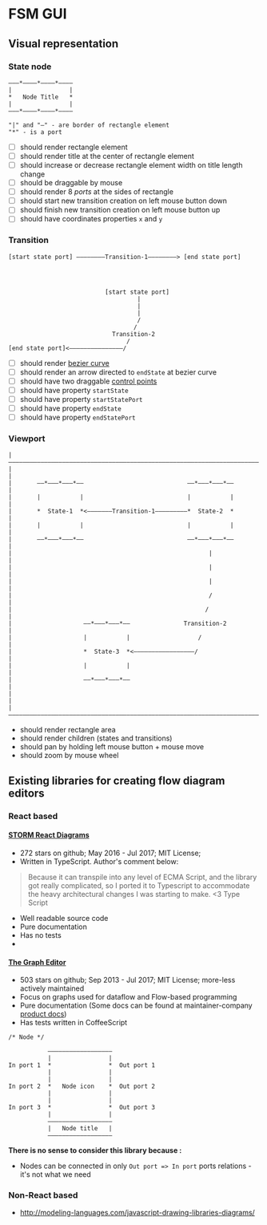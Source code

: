 # FSM GUI

## Visual representation

### State node

```
―――*――――*――――*――――
|                |
*   Node Title   *
|                |
―――*――――*――――*――――

"|" and "―" - are border of rectangle element
"*" - is a port
```

- [ ] should render rectangle element
- [ ] should render title at the center of rectangle element
- [ ] should increase or decrease rectangle element width on title length change
- [ ] should be draggable by mouse
- [ ] should render 8 *ports* at the sides of rectangle
- [ ] should start new transition creation on left mouse button down
- [ ] should finish new transition creation on left mouse button up
- [ ] should have coordinates properties `x` and `y`

### Transition

```
[start state port] ――――――――Transition-1――――――――> [end state port]



        
                           [start state port]
                                    |    
                                    |    
                                    |    
                                    /    
                                   /     
                             Transition-2
                                 /       
[end state port]<―――――――――――――――/       
```

- [ ] should render [bezier curve](https://en.wikipedia.org/wiki/B%C3%A9zier_curve)
- [ ] should render an arrow directed to `endState` at bezier curve
- [ ] should have two draggable [control points](https://en.wikipedia.org/wiki/Control_point_(mathematics))
- [ ] should have property `startState`
- [ ] should have property `startStatePort`
- [ ] should have property `endState`
- [ ] should have property `endStatePort`

### Viewport

```
|――――――――――――――――――――――――――――――――――――――――――――――――――――――――――――――――――――――|
|                                                                      |
|       ――*―――*―――*――                             ――*―――*―――*――        |
|       |           |                             |           |        |
|       *  State-1  *<―――――――Transition-1―――――――――*  State-2  *        |
|       |           |                             |           |        |
|       ――*―――*―――*――                             ――*―――*―――*――        |
|                                                       |              |
|                                                       |              |
|                                                       |              |
|                                                       /              |
|                                                      /               |
|                    ――*―――*―――*――               Transition-2          |
|                    |           |                   /                 |
|                    *  State-3  *<―――――――――――――――――/                  |
|                    |           |                                     |
|                    ――*―――*―――*――                                     |
|                                                                      |
|――――――――――――――――――――――――――――――――――――――――――――――――――――――――――――――――――――――|
```

* should render rectangle area
* should render children (states and transitions)
* should pan by holding left mouse button + mouse move
* should zoom by mouse wheel

## Existing libraries for creating flow diagram editors

### React based

#### [STORM React Diagrams](https://github.com/projectstorm/react-diagrams)

* 272 stars on github; May 2016 - Jul 2017; MIT License; 
* Written in TypeScript. Author's comment below:

> Because it can transpile into any level of ECMA Script, and the library got really complicated, so I ported it to Typescript to accommodate the heavy architectural changes I was starting to make. <3 Type Script

* Well readable source code
* Pure documentation
* Has no tests
* 

#### [The Graph Editor](https://github.com/flowhub/the-graph)

* 503 stars on github; Sep 2013 - Jul 2017; MIT License; more-less actively maintained
* Focus on graphs used for dataflow and Flow-based programming
* Pure documentation (Some docs can be found at maintainer-company [product docs](https://noflojs.org/documentation/graphs/))
* Has tests written in CoffeeScript

```
/* Node */

           ――――――――――――――――――
           |                |
In port 1  *                *  Out port 1
           |                | 
           |                | 
In port 2  *   Node icon    *  Out port 2
           |                | 
           |                | 
In port 3  *                *  Out port 3
           |                |
           ――――――――――――――――――
           |   Node title   | 
           ――――――――――――――――――
```

**There is no sense to consider this library because :**

* Nodes can be connected in only `Out port => In port` ports relations - it's not what we need

### Non-React based
  * http://modeling-languages.com/javascript-drawing-libraries-diagrams/
